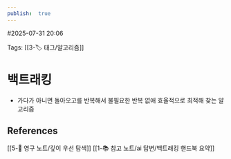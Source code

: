 ```yaml
---
publish:  true
---
```

#2025-07-31 20:06

Tags: [[3-🏷️ 태그/알고리즘]]

# 백트래킹
- 가다가 아니면 돌아오고를 반복해서 불필요한 반복 없애 효율적으로 최적해 찾는 알고리즘


## References
 [[5-💎 영구 노트/깊이 우선 탐색]]
 [[1-📚 참고 노트/ai 답변/백트래킹 핸드북 요약]]